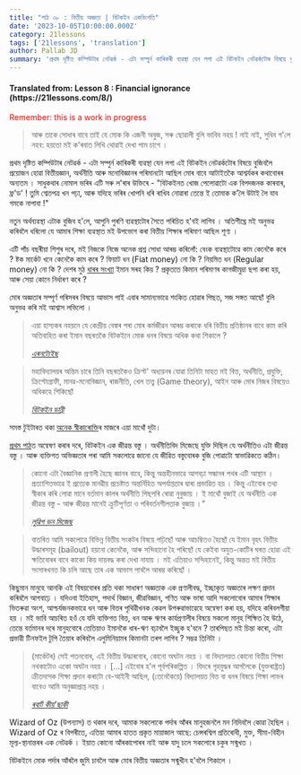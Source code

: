 ```yaml
---
title: "পাঠ ০৮ : বিত্তীয় অজ্ঞতা | বিটকইন একবিংশতি"
date: '2023-10-05T10:00:00.000Z'
category: 21lessons
tags: ['21lessons', 'translation']
author: Pallab JD
summary: 'প্ৰথম দৃষ্টিত কম্পিউটাৰ নেটৱৰ্ক - এটা সম্পুৰ্ন কাৰিকৰী ব্যৱস্থা যেন লগা এই বিটকইন নেটৱৰ্কটোৰ বিষয়ে বুজিবলৈ প্ৰয়োজন হোৱা বিত্তীয়জ্ঞান, অৰ্থনীতি আৰু মনোবিজ্ঞানৰ পৰিমানটো আছিল মোৰ বাবে আটাইতকৈ আশ্বৰ্যকৰ কথাবোৰৰ অন্যতম ।...'
---
```


<div style="textAlign:center">
    <h4> Translated from: Lesson 8 : Financial ignorance (https://21lessons.com/8/) </h4>
    <p style="color:red"> Remember: this is a work in progress </p>
</div>

> আৰু তাকে সোধাৰ বাবে তাই যে মোক কি এজনী অবুজ, সৰু ছোৱালী বুলি ভাবিব নহয় !
> নাই নাই, সুধিব গ'লে নহব: হয়তো মই ক'ৰবাত লিখি থোৱাই দেখা পাম চাগে ।

প্ৰথম দৃষ্টিত কম্পিউটাৰ নেটৱৰ্ক - এটা সম্পুৰ্ন কাৰিকৰী ব্যৱস্থা যেন লগা এই বিটকইন নেটৱৰ্কটোৰ বিষয়ে বুজিবলৈ প্ৰয়োজন হোৱা বিত্তীয়জ্ঞান, অৰ্থনীতি আৰু মনোবিজ্ঞানৰ পৰিমানটো আছিল মোৰ বাবে আটাইতকৈ আশ্বৰ্যকৰ কথাবোৰৰ অন্যতম ।
সাধুকথাৰ নোমাল ভৰিৰ এটি সৰু ল'ৰাৰ উক্তিৰে - "বিটকইনত খোজ পেলোৱাটো এক বিপদজনক কাৰবাৰ, ফ্ৰ'ড' !
তুমি শ্বেতপত্ৰ খন পঢ়া, আৰু যদিহে ভৰিৰ খোপনি ধৰি ৰাখিব নোৱাৰা তেন্তে ই তোমাক ক'লৈ উটাই লৈ যাব গমকে নাপাবা !"

নতুন অৰ্থব্যৱস্থা এটাক বুজিব হ'লে, আপুনি পুৰণি ব্যৱস্থাটোৰ সৈতে পৰিচিত হ'বই লাগিব ।
অতিশীঘ্ৰে মই অনুভৱ কৰিবলৈ ধৰিলো যে আমাৰ শিক্ষা ব্যৱস্থাত মই উপভোগ কৰা বিত্তীয় শিক্ষাৰ পৰিমাণ আছিল শূণ্য ।

এটি পাঁচ বছৰীয়া শিশুৰ দৰে, মই নিজকে নিজে অনেক প্ৰশ্ন সোধা আৰম্ভ কৰিলোঁ: বেংক ব্যৱস্থাটোৱে কাম কেনেকৈ কৰে ?
ষ্টক মাৰ্কেট খনে কেনেকৈ কাম কৰে ?
ফিয়াট ধন (Fiat money) নো কি ?
নিয়মিত ধন (Regular money) নো কি ?
দেশৰ মুঠ [ধাৰৰ সংখ্যা](http://www.usdebtclock.org/) ইমান সৰহ কিয় ?
প্ৰকৃততে কিমান পৰিমাণৰ কাগজীমুদ্ৰা ছপা কৰা হয়, আৰু সেয়া কোনে নিৰ্ধাৰণ কৰে ?

মোৰ অজ্ঞতাৰ সম্পূৰ্ণ পৰিসৰৰ বিষয়ে আভাস পাই এবাৰ সামান্যভাৱে শংকিত হোৱাৰ পিছত, সজ সঙ্গত আছোঁ বুলি অনুভৱ কৰি মই আশ্বাস লভিলো ।

> এয়া হাস্যকৰ নহয়নে যে কেন্দ্ৰীয় বেঙ্কৰ পৰা মোৰ কৰ্মজীৱন আৰম্ভ কৰাকে ধৰি বিত্তীয় প্ৰতিষ্ঠানৰ বাবে কাম কৰি অতিবাহিত কৰা ইমান বছৰতকৈ বিটকইনে মোক ধনৰ বিষয়ে অধিক কথা শিকালে ?
>
> <cite> [এৰনট্যেইছ](https://twitter.com/aarontaycc/status/1072880815661436928?s=19) </cite>

> মহাবিদ্যালয়ৰ অন্তিম চাৰে তিনি বছৰতকৈও ক্ৰিপ্ট' অধ্যয়নৰ যোৱা তিনিটা মাহত মই বিত্ত, অৰ্থনীতি, প্ৰযুক্তি, ক্ৰিপ্টোগ্ৰাফী, মানৱ-মনোবিজ্ঞান, ৰাজনীতি, খেল তত্ত্ব (Game theory), আইন আৰু মোৰ নিজৰ বিষয়েও অধিকহে শিকিছোঁ
>
> <cite> [বিটকইন ডান্নী‌](https://twitter.com/BitcoinDunny/status/935330541263519745) </cite>

সমস্ত টুইটাৰত থকা [অনেক স্বীকাৰোক্তি](https://twitter.com/search?q=bitcoin%20AND%20I%20AND%20%28learned%20OR%20taught%29&src=typd)ৰ মাজৰে এয়া মাথোঁ দুটা।

[প্ৰথম পাঠ](/blog/21lessons/immutability-and-change)ত অন্বেষণ কৰাৰ দৰে, বিটকইন এক জীৱন্ত বস্তু ।
অৰ্থনীতিবিদ মিজেছে যুক্তি দিছিল যে অৰ্থনীতিও এটা জীৱন্ত বস্তু ।
আৰু ব্যক্তিগত অভিজ্ঞতাৰ পৰা আমি সকলোৱে জানো যে জীৱিত বস্তুবোৰক বুজি পোৱাটো স্বাভাৱিকতে কঠিন।

> কোনো এটা বৈজ্ঞানিক প্ৰণালী হৈছে জ্ঞানৰ বাবে, কিন্তু অন্তহীনভাৱে আগবঢ়া সন্ধানৰ পথৰ এটি আস্থান ।
> প্ৰত্যাশিতভাৱে ই প্ৰত্যেক মানৱীয় প্ৰচেষ্টাত অন্তৰ্নিহিত অপর্যাপ্ততাৰ দ্বাৰা প্ৰভাৱিত হয় ।
> কিন্তু এইবোৰ তথ্য স্বীকাৰ কৰি লোৱা মানে বৰ্তমান কালৰ অৰ্থনীতি পিছপৰি ৰোৱা নুবুজায় ।
> ই মাথোঁ বুজাই যে অৰ্থনীতি এক জীৱন্ত বস্তু - আৰু জীৱন্ত মানেই ক্ৰুটিপূৰ্ণতা ও পৰিবৰ্তনশীলতাক বুজায় ।"
>
> <cite> [লুৱিগ ভন মিজেছ](https://mises.org/library/human-action-0/html/p/607) </cite>

> বাতৰিত আমি সকলোৱে বিভিন্ন বিত্তীয় সংকটৰ বিষয়ে পঢ়িছোঁ আৰু আচম্বিতও হৈছোঁ যে ইমান বৃহৎ বিত্তীয় উদ্ধাৰসমূহ (bailout) হয়নো কেনেকৈ, আৰু সন্দিহানো হৈ পৰিছোঁ যে কেইবা অযুত-কোটিৰ ঘৰত হোৱা এই ক্ষতিবোৰৰ বাবে কাকো কিয় দায়বদ্ধ কৰা দেখা নাযায় ।
মই এতিয়াও সন্দিহানেই, কিন্তু অন্তত মই বিত্তীয় সংসাৰখনত কি চলি আছে তাৰ এক আভাস পাবলৈ আৰম্ভ কৰিছোঁ ।

কিছুমান মানুহে আনকি এই বিষয়বোৰৰ প্ৰতি থকা সাধাৰণ অজ্ঞতাক এক প্ৰণালীবদ্ধ, ইচ্ছাকৃত অজ্ঞতাৰ লক্ষণ প্ৰদান কৰিবলৈ আগবাঢ়ে ।
যদিওবা ইতিহাস, পদাৰ্থ বিজ্ঞান, জীৱবিজ্ঞান, গণিত আৰু ভাষা আদি সকলোবোৰ আমাৰ শিক্ষাৰ ভিতৰুৱা অংশ, আশ্চৰ্যজনকভাৱে ধন আৰু বিত্তৰ পৃথিৱীখনক কেৱল উপৰুৱাভাৱেহে অন্বেষণ কৰা হয়, যদিহে কৰিবলগীয়া হয় ।
মই ভাবি আচৰিত হওঁ যে যদি ব্যক্তিগত বিত্ত, ধন আৰু ঋণৰ কাৰ্যপ্ৰণালীৰ বিষয়ে সকলো মানুহ শিক্ষিত হৈ উঠে, তেন্তে বৰ্তমানৰ দৰে মানুহবোৰে তেতিয়াও ইমানকৈ ধাৰ-ঋণ বঢ়াবলৈ ইচ্ছুক হ'বনে ?
তাৰপিছত মই চিন্তা কৰো, এটা প্ৰভাৱী টিনফইল টুপি তৈয়াৰ কৰিবলৈ এলুমিনিয়ামৰ কিমানটা তৰপ লাগিব ?
সম্ভৱ তিনিটা ।

> (মাৰ্কেটৰ) সেই পতনবোৰ, এই বিত্তীয় উদ্ধাৰবোৰ, কোনো অঘটন নহয় ।
> বা বিদ্যালয়ত কোনো বিত্তীয় শিক্ষা নথকাটোও একো অঘটন নহয় ।
> [...]
> এইবোৰ হ'ল পূৰ্বপৰিকল্পিত ।
> যিদৰে গৃহযুদ্ধৰ আগলৈকে (যুক্তৰাষ্ট্ৰত) ক্ৰীতদাসক শিক্ষা প্ৰদান কৰাটো বে-আইনী আছিল, (তেনেকৈয়ে) বিদ্যালয়ত বিত্ত বা ধনৰ বিষয়ে শিক্ষা লাভৰ বাবেও আমি অনুজ্ঞাপ্ৰাপ্ত নহয় ।
>
> <cite> [ৰবাৰ্ট কীয়'ছাকী](https://youtu.be/abMQhaMdQu0?t=698) </cite>

Wizard of Oz (উপন্যাস) ত থকাৰ দৰে, আমাক সকলোকে পৰ্দাৰ আঁৰৰ মানুহজনলৈ মন নিদিবলৈ কোৱা হৈছিল ।
Wizard of Oz ৰ বিপৰীতে, এতিয়া আমাৰ হাতত প্ৰকৃত মায়াজাল আছে: চেন্সৰশ্বিপ প্ৰতিৰোধী, মুক্ত, সীমা-বিহীন মূল্য-স্থানান্তৰৰ এক নেটৱৰ্ক ।
ইয়াত কোনো আঁৰকাপোৰৰ নাই আৰু যাদু চলে সকলোৰে চকুৰ সন্মুখত ।

বিটকইনে মোক পৰ্দাৰ আঁৰলৈ জুমি চাবলৈ আৰু মোৰ বিত্তীয় অজ্ঞতাৰ সন্মুখীন হ'বলৈ শিকালে ।